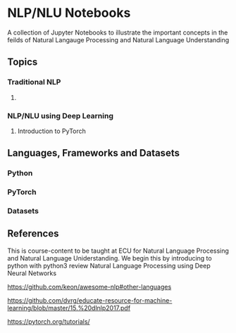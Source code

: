 # NLP/NLU Notebooks

A collection of Jupyter Notebooks to illustrate the important concepts in the feilds of Natural Langauge Processing and Natural Language Understanding

## Topics


### Traditional NLP 
  1. 
  
  
### NLP/NLU using Deep Learning
1. Introduction to PyTorch
  

##  Languages, Frameworks and Datasets

  ### Python
  
  ### PyTorch
  
  ### Datasets
  

## References



This is course-content to be taught at ECU for Natural Language Processing and Natural Language Uniderstanding.
We begin this by introducing to python with python3 review
Natural Language Processing using Deep Neural Networks

https://github.com/keon/awesome-nlp#other-languages

https://github.com/dvrg/educate-resource-for-machine-learning/blob/master/15.%20dlnlp2017.pdf

https://pytorch.org/tutorials/
